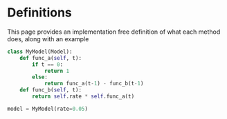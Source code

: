 # Definitions

This page provides an implementation free definition of what each method does, along with an example


```python
class MyModel(Model):
    def func_a(self, t):
        if t == 0:
            return 1
        else:
            return func_a(t-1) - func_b(t-1) 
    def func_b(self, t):
        return self.rate * self.func_a(t)

model = MyModel(rate=0.05)
```
